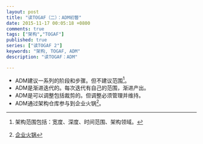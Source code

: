 ```yaml
---
layout: post
title: "读TOGAF（二）：ADM初瞥"
date: 2015-11-17 00:05:18 +0800
comments: true
tags: ["架构","TOGAF"]
published: true
series: ["读TOGAF 2"]
keywords: "架构, TOGAF, ADM"
description: "读TOGAF：ADM"

---
```


<!--more-->

* ADM建议一系列的阶段和步骤。但不建议范围[^1]。
* ADM是渐进迭代的。每次迭代有自己的范围，渐进产出。
* ADM是可以调整包括裁剪的。但调整必须管理并维持。
* ADM通过架构仓库参与到企业火锅[^2]。


[^1]: 架构范围包括：宽度、深度、时间范围、架构领域。
[^2]: [企业火锅](/2015/11/07/togaf/)